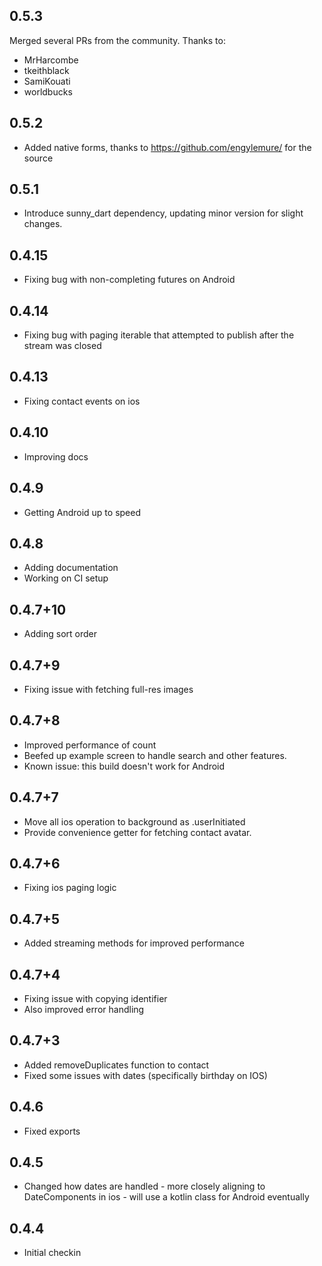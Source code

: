 ## 0.5.3

Merged several PRs from the community.  Thanks to:

 * MrHarcombe
 * tkeithblack
 * SamiKouati
 * worldbucks


## 0.5.2

* Added native forms, thanks to https://github.com/engylemure/ for the source

## 0.5.1

* Introduce sunny_dart dependency, updating minor version for slight changes. 

## 0.4.15

* Fixing bug with non-completing futures on Android

## 0.4.14

* Fixing bug with paging iterable that attempted to publish after the stream was closed

## 0.4.13

* Fixing contact events on ios


## 0.4.10

* Improving docs

## 0.4.9

* Getting Android up to speed

## 0.4.8

* Adding documentation
* Working on CI setup

## 0.4.7+10

* Adding sort order

## 0.4.7+9

* Fixing issue with fetching full-res images

## 0.4.7+8

* Improved performance of count
* Beefed up example screen to handle search and other features.
* Known issue: this build doesn't work for Android

## 0.4.7+7

* Move all ios operation to background as .userInitiated
* Provide convenience getter for fetching contact avatar.

## 0.4.7+6

* Fixing ios paging logic

## 0.4.7+5

* Added streaming methods for improved performance

## 0.4.7+4

* Fixing issue with copying identifier
* Also improved error handling

## 0.4.7+3

* Added removeDuplicates function to contact
* Fixed some issues with dates (specifically birthday on IOS)

## 0.4.6
 
* Fixed exports

## 0.4.5 

* Changed how dates are handled - more closely aligning to DateComponents in ios - will use a kotlin class
for Android eventually

## 0.4.4

* Initial checkin




